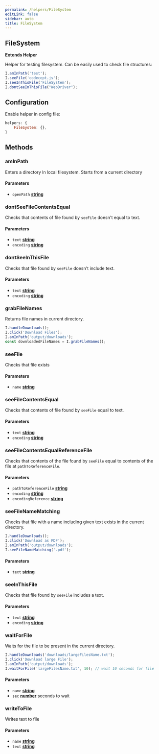 ```yaml
---
permalink: /helpers/FileSystem
editLink: false
sidebar: auto
title: FileSystem
---
```


<!-- Generated by documentation.js. Update this documentation by updating the source code. -->

## FileSystem

**Extends Helper**

Helper for testing filesystem.
Can be easily used to check file structures:

```js
I.amInPath('test');
I.seeFile('codecept.js');
I.seeInThisFile('FileSystem');
I.dontSeeInThisFile("WebDriver");
```

## Configuration

Enable helper in config file:

```js
helpers: {
    FileSystem: {},
}
```

## Methods

### amInPath

Enters a directory In local filesystem.
Starts from a current directory

#### Parameters

*   `openPath` **[string][1]**&#x20;

### dontSeeFileContentsEqual

Checks that contents of file found by `seeFile` doesn't equal to text.

#### Parameters

*   `text` **[string][1]**&#x20;
*   `encoding` **[string][1]**  

### dontSeeInThisFile

Checks that file found by `seeFile` doesn't include text.

#### Parameters

*   `text` **[string][1]**&#x20;
*   `encoding` **[string][1]**  

### grabFileNames

Returns file names in current directory.

```js
I.handleDownloads();
I.click('Download Files');
I.amInPath('output/downloads');
const downloadedFileNames = I.grabFileNames();
```

### seeFile

Checks that file exists

#### Parameters

*   `name` **[string][1]**&#x20;

### seeFileContentsEqual

Checks that contents of file found by `seeFile` equal to text.

#### Parameters

*   `text` **[string][1]**&#x20;
*   `encoding` **[string][1]**  

### seeFileContentsEqualReferenceFile

Checks that contents of the file found by `seeFile` equal to contents of the file at `pathToReferenceFile`.

#### Parameters

*   `pathToReferenceFile` **[string][1]**&#x20;
*   `encoding` **[string][1]**  
*   `encodingReference` **[string][1]**  

### seeFileNameMatching

Checks that file with a name including given text exists in the current directory.

```js
I.handleDownloads();
I.click('Download as PDF');
I.amInPath('output/downloads');
I.seeFileNameMatching('.pdf');
```

#### Parameters

*   `text` **[string][1]**&#x20;

### seeInThisFile

Checks that file found by `seeFile` includes a text.

#### Parameters

*   `text` **[string][1]**&#x20;
*   `encoding` **[string][1]**  

### waitForFile

Waits for the file to be present in the current directory.

```js
I.handleDownloads('downloads/largeFilesName.txt');
I.click('Download large File');
I.amInPath('output/downloads');
I.waitForFile('largeFilesName.txt', 10); // wait 10 seconds for file
```

#### Parameters

*   `name` **[string][1]**&#x20;
*   `sec` **[number][2]** seconds to wait 

### writeToFile

Writes text to file

#### Parameters

*   `name` **[string][1]**&#x20;
*   `text` **[string][1]**&#x20;

[1]: https://developer.mozilla.org/docs/Web/JavaScript/Reference/Global_Objects/String

[2]: https://developer.mozilla.org/docs/Web/JavaScript/Reference/Global_Objects/Number
